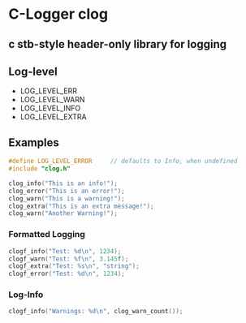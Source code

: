 # C-Logger clog
## c stb-style header-only library for logging

## Log-level
- LOG_LEVEL_ERR
- LOG_LEVEL_WARN
- LOG_LEVEL_INFO
- LOG_LEVEL_EXTRA

## Examples
```c
#define LOG_LEVEL_ERROR     // defaults to Info, when undefined
#include "clog.h"

clog_info("This is an info!");
clog_error("This is an error!");
clog_warn("This is a warning!");
clog_extra("This is an extra message!");
clog_warn("Another Warning!");
```

### Formatted Logging
```c
clogf_info("Test: %d\n", 1234);
clogf_warn("Test: %f\n", 3.145f);
clogf_extra("Test: %s\n", "string");
clogf_error("Test: %d\n", 1234);
```

### Log-Info
```c
clogf_info("Warnings: %d\n", clog_warn_count());
```

